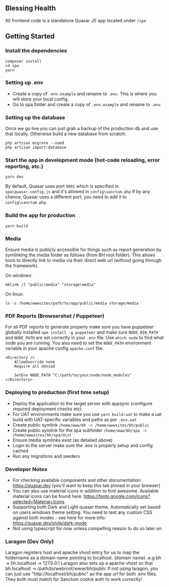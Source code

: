 ## Blessing Health

All frontend code is a standalone Quasar JS app located under `/spa`

## Getting Started

### Install the dependencies

```
composer install
cd spa
yarn
```



### Setting up .env

- Create a copy of `.env.example` and rename to `.env`. This is where you will store your local config.
- Go to spa folder and create a copy of `.env.example` and rename to `.env`.


### Setting up the database

Once we go live you can just grab a backup of the production db and use that locally. Otherwise build a new database from scratch:

```
php artisan migrate --seed
php artisan import:database
```


### Start the app in development mode (hot-code reloading, error reporting, etc.)

```
yarn dev
```


By default, Quasar uses port `9001` which is specified in `spa\quasar.config.js` and it's allowed in `config\sanctum.php`
If by any chance, Quasar uses a different port, you need to add it to `config\sanctum.php`.


### Build the app for production

```
yarn build
```


### Media

Ensure media is publicly accessible for things such as report generation by symlinking the media folder as follows (from BH root folder).
This allows tools to directly link to media via their direct web url (without going through the framework).

On windows:

```
mklink /J "public\media" "storage\media"
```

On linux:

```
ln -s /home/wwwsites/path/to/app/public/media storage/media
```


### PDF Reports (Browsershot / Puppeteer)

For all PDF reports to generate properly make sure you have puppeteer globally installed `npm install -g puppeteer` and
make sure `NODE_BIN_PATH` and `NODE_PATH` are set correctly in your `.env` file. Use `which node` to find what node you are running.
You also need to set the `NODE_PATH` environment variable in your apache config `apache.conf` file:

```
<Directory />
    AllowOverride none
    Require all denied
	
    SetEnv NODE_PATH "C:/path/to/your/node/node_modules"
</Directory>
```


### Deploying to production (first time setup)

- Deploy the application to the target server with appsync (configure required deployment checks etc)
- For UAT environments make sure you use `yarn build:uat` to make a uat build with UAT-specific variables and paths as per `.env.uat`
- Create public symlink `/home/www/bh -> /home/wwwsites/bh/public`
- Create public symlink for the spa subfolder `/home/www/bh/spa -> /home/wwwsites/bh/spa/dist`
- Ensure media symlinks exist (as detailed above)
- Login to the server make sure the .env is properly setup and config cached
- Run any migrations and seeders


### Developer Notes

- For checking available components and other documentation: https://quasar.dev (you'll want to keep this tab pinned in your browser)
- You can also use material icons in addition to font awesome. Available material icons can be found here: https://fonts.google.com/icons?selected=Material+Icons
- Supporting both Dark and Light quasar theme. Automatically set based on users windows theme setting. You need to test any custom CSS against both modes - see here for more info: https://quasar.dev/style/dark-mode
- Not using typescript for now unless compelling reason to do so later on


### Laragon (Dev Only)
Laragon registers host and apache vhost entry for us to map the foldername as a domain name pointing to localhost. (domain name)
.e.g bh -> bh.localhost -> 127.0.0.1
Laragon also sets up a apache vhost so that bh.localhost -> /path/to/webroot/www/bh/public
If not using laragon, you can just use "http://localhost/bh/public" as the app url for both .env files. They both must match for Sanctum cookie auth to work correctly!


